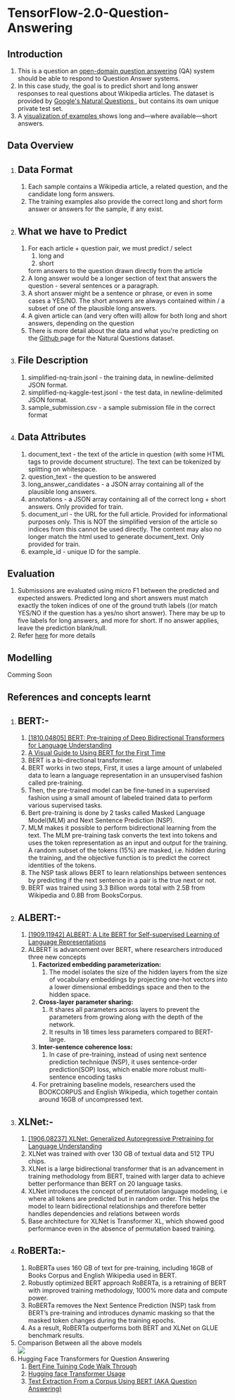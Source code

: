 # TensorFlow-2.0-Question-Answering

## Introduction
<ol>
  <li>This is a question an <a href = "https://en.wikipedia.org/wiki/Question_answering">open-domain question answering</a> (QA) system should be able to respond to Question Answer systems.</li>
  <li>In this case study, the goal is to predict short and long answer responses to real questions about Wikipedia articles. The dataset is provided by <a href = "https://ai.google.com/research/NaturalQuestions/dataset">Google's Natural Questions </a>, but contains its own unique private test set. </li>
  <li>A <a href="https://ai.google.com/research/NaturalQuestions/visualization">visualization of examples </a>shows long and—where available—short answers.</li>
</ol>
    
## Data Overview
<ol>
  <li> 
    <h2> Data Format </h2> 
        <ol>
          	<li> 
          		Each sample contains a Wikipedia article, a related question, and the candidate long form answers. 
      		</li>
          	<li> 
          	    The training examples also provide the correct long and short form answer or answers for the sample, if any exist.
          	</li>
        </ol>
  </li>
  <li>	
    <h2> What we have to Predict </h2>
        <ol>
          <li> 
            For each article + question pair, we must predict / select 
              <ol>
                <li> long and </li>
                <li> short </li>
              </ol>
            form answers to the question drawn directly from the article 
          </li>
          <li>  
             A long answer would be a longer section of text that answers the question - several sentences or a paragraph.  
       	  </li>
          <li> 
             A short answer might be a sentence or phrase, or even in some cases a YES/NO. The short answers are always contained within / a subset of one of the plausible long answers. 
          </li>
          <li> 
          	A given article can (and very often will) allow for both long and short answers, depending on the question
          </li>
          <li> 
          	There is more detail about the data and what you're predicting on the <a href="https://github.com/google-research-datasets/natural-questions/blob/master/README.md">Github </a> page for the Natural Questions dataset.
          </li></ol> 
      
  </li>
  <li>
    <h2> File Description </h2> 
      <ol>
          <li>	simplified-nq-train.jsonl - the training data, in newline-delimited JSON format. </li>
          <li> simplified-nq-kaggle-test.jsonl - the test data, in newline-delimited JSON format. </li>
          <li> sample_submission.csv - a sample submission file in the correct format</li>
      </ol> 
  </li>  
  <li>
  	<h2>Data Attributes</h2>
  	<ol>
  	<li>document_text - the text of the article in question (with some HTML tags to provide document structure). The text can be tokenized by splitting on whitespace.</li>
  	<li>question_text - the question to be answered</li>
  	<li>long_answer_candidates - a JSON array containing all of the plausible long answers.</li>
	<li>annotations - a JSON array containing all of the correct long + short answers. Only provided for train.</li>
	<li>document_url - the URL for the full article. Provided for informational purposes only. This is NOT the simplified version of the article so indices from this cannot be used directly. The content may also no longer match the html used to generate document_text. Only provided for train.</li>
	<li>example_id - unique ID for the sample.</li></ol>
</ol>

## Evaluation
<ol>
	<li> Submissions are evaluated using micro F1 between the predicted and expected answers. Predicted long and short answers must match exactly the token indices of one of the ground truth labels ((or match YES/NO if the question has a yes/no short answer). There may be up to five labels for long answers, and more for short. If no answer applies, leave the prediction blank/null.</li>
	<li> Refer <a href = "https://www.kaggle.com/c/tensorflow2-question-answering/overview/evaluation">here</a> for more details </li>

</ol>



## Modelling 
Comming Soon




## References and concepts learnt
<ol>
	<li>
		<h2>BERT:-</h2>
			<ol>
				<li><a href="https://arxiv.org/abs/1810.04805">[1810.04805] BERT: Pre-training of Deep Bidirectional Transformers for Language Understanding</a></li>
				<li><a href="http://jalammar.github.io/a-visual-guide-to-using-bert-for-the-first-time/">	A Visual Guide to Using BERT for the First Time</a></li>
				<li>BERT is a bi-directional transformer.</li>
				<li> BERT works in two steps, First, it uses a large amount of unlabeled data to learn a language representation in an unsupervised fashion called pre-training.</li>
				<li> Then, the pre-trained model can be fine-tuned in a supervised fashion using a small amount of labeled trained data to perform various supervised tasks.</li>
				<li> Bert pre-training is done by 2 tasks called Masked Language Model(MLM) and Next Sentence Prediction (NSP). </li>
				<li> MLM makes it possible to perform bidirectional learning from the text.  The MLM pre-training task converts the text into tokens and uses the token representation as an input and output for the training. A random subset of the tokens (15%) are masked, i.e. hidden during the training, and the objective function is to predict the correct identities of the tokens.	</li>
				<li> The NSP task allows BERT to learn relationships between sentences by predicting if the next sentence in a pair is the true next or not.</li>
				<li> BERT was trained using 3.3 Billion words total with 2.5B from Wikipedia and 0.8B from BooksCorpus.</li>
			</ol>
	</li>
	<li>
		<h2> ALBERT:-</h2>
			<ol>
				<li><a href="https://arxiv.org/abs/1909.11942"> [1909.11942] ALBERT: A Lite BERT for Self-supervised Learning of Language Representations</a></li>
				<li> ALBERT is advancement over BERT, where researchers introduced three new concepts
					<ol>
						<li>
							<b> Factorized embedding parameterization: </b>
							<ol>
								<li> The model isolates the size of the hidden layers from the size of vocabulary embeddings by projecting one-hot vectors into a lower dimensional embeddings space and then to the hidden space.</li>
							</ol>
						</li>
						<li>
							<b>	Cross-layer parameter sharing: </b>
							<ol>
								<li> It shares all parameters across layers to prevent the parameters from growing along with the depth of the network.</li>
								<li> It results in 18 times less parameters compared to BERT-large.</li>
							</ol>
						</li>
						<li>
							<b>  Inter-sentence coherence loss: </b>
							<ol>
								<li> In case of pre-training, instead of using next sentence prediction technique (NSP), it uses sentence-order prediction(SOP) loss, which enable more robust multi-sentence encoding tasks</li>
							</ol>
						</li>
						<li>
							 For pretraining baseline models, researchers used the BOOKCORPUS and English Wikipedia, which together contain around 16GB of uncompressed text.
						</li>
					</ol>
				</li></ol>
	</li>
	<li>
		 <h2>XLNet:-</h2>
			<ol>
				<li><a href="https://arxiv.org/abs/1906.08237"> [1906.08237] XLNet: Generalized Autoregressive Pretraining for Language Understanding</a></li>
				<li>  XLNet was trained with over 130 GB of textual data and 512 TPU chips.</li>
				<li> XLNet is a large bidirectional transformer that is an advancement in training methodology from BERT, trained with larger data to achieve better performance than BERT on 20 language tasks.</li>
				<li> XLNet introduces the concept of permutation language modeling, i.e where all tokens are predicted but in random order.  This helps the model to learn bidirectional relationships and therefore better handles dependencies and relations between words</li>
				<li> Base architecture for XLNet is Transformer XL, which showed good performance even in the absence of permutation based training. </li>
			</ol>
	</li>
	<li>
		<h2>RoBERTa:-</h2>
			<ol>
				<li> RoBERTa uses 160 GB of text for pre-training, including 16GB of Books Corpus and English Wikipedia used in BERT.</li>
				<li> Robustly optimized BERT approach RoBERTa, is a retraining of BERT with improved training methodology, 1000% more data and compute power. </li>
				<li> RoBERTa removes the Next Sentence Prediction (NSP) task from BERT’s pre-training and introduces dynamic masking so that the masked token changes during the training epochs.</li>
				<li> As a result, RoBERTa outperforms both BERT and XLNet on GLUE benchmark results.</li>
			</ol>
	</li> 
	<li>
		Comparison Between all the above models<br><img src="https://github.com/VinitSR7/TensorFlow-2.0-Question-Answering-/blob/master/PDF/Picture1.jpg?raw=true"></li>
	<li>
		Hugging Face Transformers for Question Answering
		<ol>
			<li>
				<a href="https://www.appliedaicourse.com/lecture/11/applied-machine-learning-online-course/4216/code-walkthrough-bert-questionanswering-system/8/module-8-neural-networks-computer-vision-and-deep-learning">Bert Fine Tuining Code Walk Through</a>
			</li>
			<li>
				<a href="https://huggingface.co/transformers/usage.html">Hugging face Transformer Usage</a>
			</li>
			<li><a href="https://www.youtube.com/watch?v=XaQ0CBlQ4cY"> Text Extraction From a Corpus Using BERT (AKA Question Answering)</a></li>
		</ol> 
	</li>
</ol>
 
